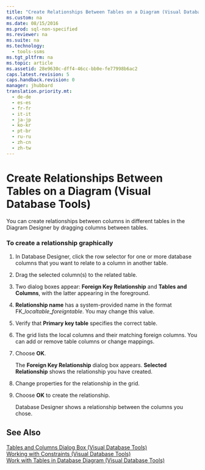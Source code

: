 ```yaml
---
title: "Create Relationships Between Tables on a Diagram (Visual Database Tools)"
ms.custom: na
ms.date: 08/15/2016
ms.prod: sql-non-specified
ms.reviewer: na
ms.suite: na
ms.technology: 
  - tools-ssms
ms.tgt_pltfrm: na
ms.topic: article
ms.assetid: 28e9630c-dff4-46cc-bb0e-fe77998b6ac2
caps.latest.revision: 5
caps.handback.revision: 0
manager: jhubbard
translation.priority.mt: 
  - de-de
  - es-es
  - fr-fr
  - it-it
  - ja-jp
  - ko-kr
  - pt-br
  - ru-ru
  - zh-cn
  - zh-tw
---
```

# Create Relationships Between Tables on a Diagram (Visual Database Tools)
You can create relationships between columns in different tables in the Diagram Designer by dragging columns between tables.  
  
### To create a relationship graphically  
  
1.  In Database Designer, click the row selector for one or more database columns that you want to relate to a column in another table.  
  
2.  Drag the selected column(s) to the related table.  
  
3.  Two dialog boxes appear: **Foreign Key Relationship** and **Tables and Columns**, with the latter appearing in the foreground.  
  
4.  **Relationship name** has a system-provided name in the format FK_*localtable*_*foreigntable*. You may change this value.  
  
5.  Verify that **Primary key table** specifies the correct table.  
  
6.  The grid lists the local columns and their matching foreign columns. You can add or remove table columns or change mappings.  
  
7.  Choose **OK**.  
  
    The **Foreign Key Relationship** dialog box appears. **Selected Relationship** shows the relationship you have created.  
  
8.  Change properties for the relationship in the grid.  
  
9. Choose **OK** to create the relationship.  
  
    Database Designer shows a relationship between the columns you chose.  
  
## See Also  
[Tables and Columns Dialog Box &#40;Visual Database Tools&#41;](../content/Tables-and-Columns-Dialog-Box--Visual-Database-Tools-.md)  
[Working with Constraints (Visual Database Tools)](assetId:///637098af-2567-48f8-90f4-b41df059833e)  
[Work with Tables in Database Diagram &#40;Visual Database Tools&#41;](../content/Work-with-Tables-in-Database-Diagram--Visual-Database-Tools-.md)  
  
